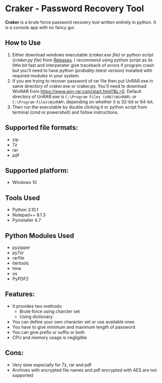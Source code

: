 # Craker - Password Recovery Tool
**Craker** is a brute force password recovery tool written entirely in python. It is a console app with no fancy gui.

## How to Use
1. Either download windows executable *(craker.exe file)* or python script *(craker.py file)* from [Releases](https://github.com/ankitminz/archive_recovery_tool/releases). I recommend using python script as its little bit fast and interperater give traceback of errors if program crash but you'll need to have python *(probably latest version)* installed with required modules in your system.
2. If you are trying to recover password of rar file then put UnRAR.exe in same directory of craker.exe or craker.py. You'll need to download WinRAR from https://www.win-rar.com/start.html?&L=0. Default directory of UnRAR.exe is `C:\Program Files (x86)\WinRAR\` or `C:\Program Files\WinRAR\` depending on whether it is 32-bit or 64-bit.
3. Then run the executable by double clicking it or python script from terminal *(cmd or powershell)* and follow instructions.

## Supported file formats:
* zip
* 7z
* rar
* pdf

## Supported platform:
* Windows 10

## Tools Used
* Python 3.10.1
* Notepad++ 8.1.3
* Pyinstaller 4.7

## Python Modules Used
* pyzipper
* py7zr
* rarfile
* itertools
* time
* os
* PyPDF2

## Features:
* It provides two methods:
  * Brute force using charcter set
  * Using dictionary
* You can define your own character set or use available ones
* You have to give minimum and maximum length of password
* You can give prefix or suffix or both
* CPU and memory usage is negligible

## Cons:
* Very slow especially for 7z, rar and pdf
* Archives with encrypted file names and pdf encrypted with AES are not supported
